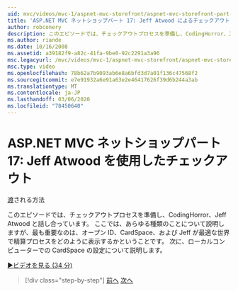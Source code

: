 ```yaml
---
uid: mvc/videos/mvc-1/aspnet-mvc-storefront/aspnet-mvc-storefront-part-17-checkout-with-jeff-atwood
title: 'ASP.NET MVC ネットショップパート 17: Jeff Atwood によるチェックアウト |Microsoft Docs'
author: robconery
description: このエピソードでは、チェックアウトプロセスを準備し、CodingHorror、Jeff Atwood と話し合っています。 ここでは、すべての種類について説明しますが、ほとんどの場合ファイルについて説明します。
ms.author: riande
ms.date: 10/16/2008
ms.assetid: a39182f9-a82c-41fa-9be0-92c2291a3a96
msc.legacyurl: /mvc/videos/mvc-1/aspnet-mvc-storefront/aspnet-mvc-storefront-part-17-checkout-with-jeff-atwood
msc.type: video
ms.openlocfilehash: 78b62a7b9093ab6e8a6bfd3d7a01f136c47568f2
ms.sourcegitcommit: e7e91932a6e91a63e2e46417626f39d6b244a3ab
ms.translationtype: MT
ms.contentlocale: ja-JP
ms.lasthandoff: 03/06/2020
ms.locfileid: "78450640"
---
```

# <a name="aspnet-mvc-storefront-part-17-checkout-with-jeff-atwood"></a>ASP.NET MVC ネットショップパート 17: Jeff Atwood を使用したチェックアウト

[渡](https://github.com/robconery)される方法

このエピソードでは、チェックアウトプロセスを準備し、CodingHorror、Jeff Atwood と話し合っています。 ここでは、あらゆる種類のことについて説明しますが、最も重要なのは、オープン ID、CardSpace、および Jeff が最適な世界で精算プロセスをどのように表示するかということです。 次に、ローカルコンピューターでの CardSpace の設定について説明します。

[&#9654;ビデオを見る (34 分)](https://channel9.msdn.com/Blogs/ASP-NET-Site-Videos/aspnet-mvc-storefront-part-17-checkout-with-jeff-atwood)

> [!div class="step-by-step"]
> [前へ](aspnet-mvc-storefront-part-16-membership-redo-with-openid.md)
> [次へ](aspnet-mvc-storefront-part-18-creating-an-experience.md)
